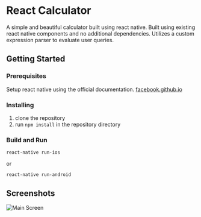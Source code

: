 # React Calculator

A simple and beautiful calculator built using react native. Built using existing react native components and no additional dependencies. Utilizes a custom expression parser to evaluate user queries.

## Getting Started

### Prerequisites

Setup react native using the official documentation. [facebook.github.io](https://facebook.github.io/react-native/docs/getting-started)

### Installing

1.  clone the repository
2.  run `npm install` in the repository directory

### Build and Run

`react-native run-ios`

or

`react-native run-android`

## Screenshots

![Main Screen](/screenshot/iphonex.png?raw=true "Main Screen")
